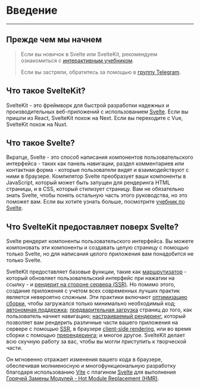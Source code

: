 # Введение
---

## Прежде чем мы начнем

> Если вы новичок в Svelte или SvelteKit, рекомендуем ознакомиться с [интерактивным учебником](https://learn.svelte.dev).
>
> Если вы застряли, обратитесь за помощью в [группу Telegram](https://t.me/sveltejs).

## Что такое SvelteKit?

SvelteKit - это фреймворк для быстрой разработки надежных и производительных веб-приложений с использованием [Svelte](https://svelte.dev/). Если вы пришли из React, SvelteKit похож на Next. Если вы переходите с Vue, SvelteKit похож на Nuxt.

## Что такое Svelte?

Вкратце, Svelte - это способ написания компонентов пользовательского интерфейса - таких как панель навигации, раздел комментариев или контактная форма - которые пользователи видят и взаимодействуют с ними в браузере. Компилятор Svelte преобразует ваши компоненты в JavaScript, который может быть запущен для рендеринга HTML страницы, и в CSS, который стилизует страницу. Вам не обязательно знать Svelte, чтобы понять остальную часть этого руководства, но это поможет вам. Если вы хотите узнать больше, посмотрите [учебник по Svelte](https://svelte.dev/tutorial).

## Что SvelteKit предоставляет поверх Svelte?

Svelte рендерит компоненты пользовательского интерфейса. Вы можете компоновать эти компоненты и создавать целую страницу с помощью только Svelte, но для написания целого приложения вам понадобится не только Svelte.

SvelteKit предоставляет базовые функции, такие как [маршрутизатор](/60-appendix/30-glossary?id=Маршрутизация) - который обновляет пользовательский интерфейс при нажатии на ссылку - и [рендерит на стороне сервера (SSR)](/60-appendix/30-glossary?id=ssr). Но помимо этого, создание приложения с учетом всех современных лучших практик является невероятно сложным. Эти практики включают [оптимизацию сборки](https://vitejs.dev/guide/features.html#build-optimizations), чтобы загружался только минимально необходимый код; [автономная поддержка](/30-advanced/40-service-workers?id=Сервис-воркеры); [предварительная загрузка](/30-advanced/30-link-options?id=data-sveltekit-preload-data) страниц до того, как пользователь начнет навигацию; [настраиваемый рендеринг](/20-core-concepts/40-page-options), который позволяет вам рендерить различные части вашего приложения на сервере с помощью [SSR](/60-appendix/30-glossary?id=ssr), в браузере [client-side rendering](/60-appendix/30-glossary?id=csr), или во время сборки с помощью [пререндеринга](/60-appendix/30-glossary?id=Пререндеринг); и многое другое. SvelteKit делает всю скучную работу за вас, чтобы вы могли приступить к творческой части.

Он мгновенно отражает изменения вашего кода в браузере, обеспечивая молниеносную и многофункциональную разработку благодаря использованию [Vite](https://vitejs.dev/) с плагином [Svelte](https://github.com/sveltejs/vite-plugin-svelte) для выполнения [Горячей Замены Модулей - Hot Module Replacement (HMR)](https://github.com/sveltejs/vite-plugin-svelte/blob/main/docs/config.md#hot).